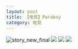 ```yaml
---
layout: post
title: 【电竞】Paraboy
category: 电竞
---
```

![story_new_final](http://rh8cub8wq.hd-bkt.clouddn.com/img/story_new_final_0322.png)
![](http://rh8dao9dj.hd-bkt.clouddn.com/img/pel-paraboy-220530-1.jpg)
![](http://rh8dao9dj.hd-bkt.clouddn.com/img/pel-paraboy-220530-2.jpg)
![](http://rh8dao9dj.hd-bkt.clouddn.com/img/pel-paraboy-220530-3.jpg)